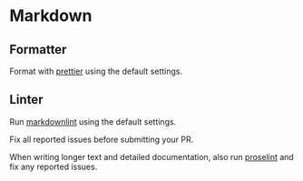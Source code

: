 # Markdown

## Formatter

Format with [prettier](https://prettier.io/) using the default settings.

## Linter

Run [markdownlint](https://github.com/DavidAnson/markdownlint) using the
default settings.

Fix all reported issues before submitting your PR.

When writing longer text and detailed documentation, also run
[proselint](http://proselint.com/) and fix any reported issues.
